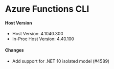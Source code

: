 # Azure Functions CLI <version>

#### Host Version

- Host Version: 4.1040.300
- In-Proc Host Version: 4.40.100

#### Changes

- Add support for .NET 10 isolated model (#4589)
